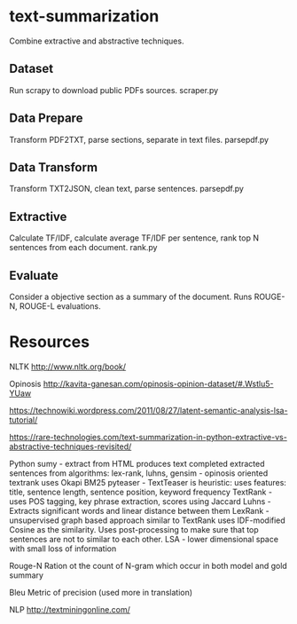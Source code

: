 # text-summarization
Combine extractive and abstractive techniques.

## Dataset
Run scrapy to download public PDFs sources.
scraper.py

## Data Prepare
Transform PDF2TXT, parse sections, separate in text files.
parsepdf.py

## Data Transform
Transform TXT2JSON, clean text, parse sentences.
parsepdf.py

## Extractive
Calculate TF/IDF, calculate average TF/IDF per sentence, rank top N sentences from each document.
rank.py

## Evaluate
Consider a objective section as a summary of the document. Runs ROUGE-N, ROUGE-L evaluations.

# Resources
NLTK
http://www.nltk.org/book/

Opinosis
http://kavita-ganesan.com/opinosis-opinion-dataset/#.Wstlu5-YUaw

https://technowiki.wordpress.com/2011/08/27/latent-semantic-analysis-lsa-tutorial/

https://rare-technologies.com/text-summarization-in-python-extractive-vs-abstractive-techniques-revisited/

Python
sumy - extract from HTML produces text completed extracted sentences from algorithms: lex-rank, luhns,
gensim - opinosis oriented textrank uses Okapi BM25
pyteaser - TextTeaser is  heuristic: uses features: title, sentence length, sentence position, keyword frequency
TextRank - uses POS tagging, key phrase extraction, scores using Jaccard
Luhns - Extracts significant words and linear distance between them
LexRank - unsupervised graph based approach similar to TextRank uses IDF-modified Cosine as the similarity. Uses post-processing to make sure that top sentences are not to similar to each other.
LSA - lower dimensional space with small loss of information


Rouge-N
Ration ot the count of N-gram which occur in both model and gold summary

Bleu
Metric of precision (used more in translation)


NLP
http://textminingonline.com/

